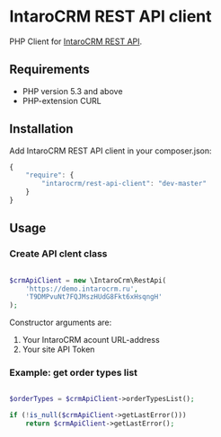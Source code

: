 IntaroCRM REST API client
=================

PHP Client for [IntaroCRM REST API](http://docs.intarocrm.ru/rest-api/).

Requirements
------------

* PHP version 5.3 and above
* PHP-extension CURL

Installation
------------

Add IntaroCRM REST API client in your composer.json:

```js
{
    "require": {
        "intarocrm/rest-api-client": "dev-master"
    }
}
```
Usage
------------

### Create API clent class

``` php

$crmApiClient = new \IntaroCrm\RestApi(
    'https://demo.intarocrm.ru',
    'T9DMPvuNt7FQJMszHUdG8Fkt6xHsqngH'
);
```
Constructor arguments are:

1. Your IntaroCRM acount URL-address
2. Your site API Token

### Example: get order types list

``` php

$orderTypes = $crmApiClient->orderTypesList();

if (!is_null($crmApiClient->getLastError()))
    return $crmApiClient->getLastError();
```
